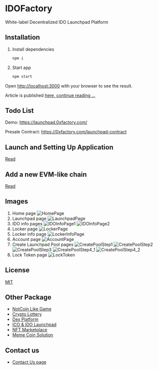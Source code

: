 # IDOFactory

White-label Decentralized IDO Launchpad Platform

## Installation

1. Install dependencies

    ```bash
    npm i
    ```

2. Start app

    ```bash
    npm start
    ```

Open [http://localhost:3000](http://localhost:3000) with your browser to see the result.

Article is published [here, continue reading ...](https://celo.academy/t/building-a-decentralised-ido-launchpad-on-celo-blockchain-a-comprehensive-tutorial-for-solidity-developers/864)

## Todo List

Demo: https://launchpad.0xfactory.com/

Presale Contract: https://0xfactory.com/launchpad-contract






## Launch and Setting Up Application

[Read](./docs/launchAndSettingUp.md)

## Add a new EVM-like chain

[Read](./docs/addNewNetwork.md)

## Images

1. Home page
    ![HomePage](./docs/images/HomePage.png)
1. Launchpad page
    ![LaunchpadPage](./docs/images/LaunchpadPage.png)
1. IDO info pages
    ![IDOInfoPage1](./docs/images/IDOInfoPage1.png)
    ![IDOInfoPage2](./docs/images/IDOInfoPage2.png)
1. Locker page
    ![LockerPage](./docs/images/LockerPage.png)
1. Locker info page
    ![LockerInfoPage](./docs/images/LockerInfoPage.png)
1. Account page
    ![AccountPage](./docs/images/AccountPage.png)
1. Create Launchpad Pool pages
    ![CreatePoolStep1](./docs/images/CreatePoolStep1.png)
    ![CreatePoolStep2](./docs/images/CreatePoolStep2.png)
    ![CreatePoolStep3](./docs/images/CreatePoolStep3.png)
    ![CreatePoolStep4_1](./docs/images/CreatePoolStep4_1.png)
    ![CreatePoolStep4_2](./docs/images/CreatePoolStep4_2.png)
1. Lock Token page
    ![LockToken](./docs/images/LockToken.png)

## License

[MIT](./LICENSE)


## Other Package

- <a href="https://omisoft.net/demo/notcoin-script?utm_campaign=web3-crypto-launchpad&utm_medium=social&utm_source=github" target="_blank">NotCoin Like Game</a>
- <a href="https://omisoft.net/demo/crypto-lottery?utm_campaign=web3-crypto-launchpad&utm_medium=social&utm_source=github" target="_blank">Crypto Lottery</a>
- <a href="https://omisoft.net/demo/white-label-dex-solutions?utm_campaign=web3-crypto-launchpad&utm_medium=social&utm_source=github" target="_blank">Dex Platform</a>
- <a href="https://omisoft.net/demo/white-label-crypto-launchpad-development?utm_campaign=web3-crypto-launchpad&utm_medium=social&utm_source=github" target="_blank">ICO & IDO Launchpad</a>
- <a href="https://omisoft.net/demo/whitelabel-nft-marketplace-development?utm_campaign=web3-crypto-launchpad&utm_medium=social&utm_source=github" target="_blank">NFT Marketplace</a>
- <a href="https://omisoft.net/demo/meme-coin-development-service?utm_campaign=web3-crypto-launchpad&utm_medium=social&utm_source=github" target="_blank">Meme Coin Solution</a>

## Contact us

- <a href="https://omisoft.net/contact-us?utm_campaign=web3-crypto-launchpad&utm_medium=social&utm_source=github" target="_blank">Contact Us page</a>